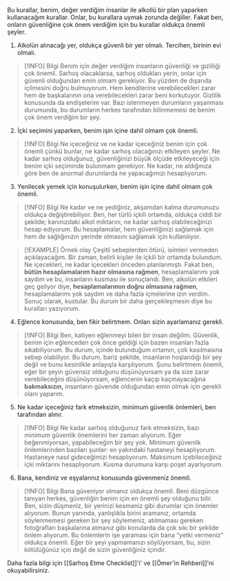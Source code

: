 Bu kurallar, benim, değer verdiğim insanlar ile alkollü bir plan yaparken kullanacağım kurallar. Onlar, bu kurallara uymak zorunda değiller. Fakat ben, onların güvenliğine çok önem verdiğim için bu kurallar oldukça önemli şeyler.

1. Alkolün alınacağı yer, oldukça güvenli bir yer olmalı. Tercihen, birinin evi olmalı.

> [!INFO] Bilgi
> Benim için değer verdiğim insanların güvenliği ve gizliliği çok önemli. Sarhoş olacaklarsa, sarhoş oldukları yerin, onlar için güvenli olduğundan emin olmam gerekiyor. Bu yüzden de dışarıda içilmesini doğru bulmuyorum. Hem kendilerine verebilecekleri zarar hem de başkalarının ona verebilecekleri zarar beni korkutuyor. Gizlilik konusunda da endişelerim var. Bazı istenmeyen durumların yaşanması durumunda, bu durumların herkes tarafından bilinmemesi de benim çok önem verdiğim bir şey.

2.  İçki seçimini yaparken, benim işin içine dahil olmam çok önemli.

> [!INFO] Bilgi 
> Ne içeceğiniz ve ne kadar içeceğiniz benim için çok önemli çünkü bunlar, ne kadar sarhoş olacağınızı etkileyen şeyler. Ne kadar sarhoş olduğunuz, güvenliğinizi büyük ölçüde etkileyeceği için benim içki seçiminde bulunmam gerekiyor. Ne kadar, ne aldığınıza göre ben de anormal durumlarda ne yapacağımızı hesaplıyorum.

3. Yenilecek yemek için konuşulurken, benim işin içine dahil olmam çok önemli.

> [!INFO] Bilgi
> Ne kadar ve ne yediğiniz, akşamdan kalma durumunuzu oldukça değiştirebiliyor. Ben, her türlü içkili ortamda, oldukça ciddi bir şekilde; kanınızdaki alkol miktarını, ne kadar sarhoş olabileceğinizi hesap ediyorum. Bu hesaplamalar, hem güvenliğinizi sağlamak için hem de sağlığınızın yerinde olmasını sağlamak için kullanılıyor. 

> [!EXAMPLE] Örnek olay
> Çeşitli sebeplerden ötürü, isimleri vermeden açıklayacağım. Bir zaman, belirli kişiler ile içkili bir ortamda bulundum. Ne içecekleri, ne kadar içecekleri önceden planlanmıştı. Fakat ben, **bütün hesaplamalarım hazır olmasına rağmen**, hesaplamalarımı yok saydım ve bu, insanların kusması ile sonuçlandı. Ben, alkolün etkileri geç geliyor diye, **hesaplamalarımın doğru olmasına rağmen**, hesaplamalarımı yok saydım ve daha fazla içmelerine izin verdim. Sonuç olarak, kustular. Bu durum bir daha gerçekleşmesin diye bu kuralları yazıyorum.

4.  Eğlence konusunda, ben fikir belirtmem. Onları sizin ayarlamanız gerekli.

> [!INFO] Bilgi
> Ben, katiyen eğlenmeyi bilen bir insan değilim. Güvenlik, benim için eğlenceden çok önce geldiği için bazen insanları fazla sıkabiliyorum. Bu durum, içinde bulunduğum ortamın, çok kasılmasına sebep olabiliyor. Bu durum, bariz şekilde, insanların hoşlandığı bir şey değil ve bunu kesinlikle anlayışla karşılıyorum. Şunu belirtmem önemli, eğer bir şeyin güvensiz olduğunu düşünüyorsam ya da size zarar verebileceğini düşünüyorsam, eğlencenin kaçıp kaçmayacağına **bakmaksızın,** insanların güvende olduğundan emin olmak için gerekli olanı yaparım.

5. Ne kadar içeceğiniz fark etmeksizin, minimum güvenlik önlemleri, ben tarafından alınır.

> [!INFO] Bilgi
> Ne kadar sarhoş olduğunuz fark etmeksizin, bazı minimum güvenlik önemlerini her zaman alıyorum. Eğer beğenmiyorsan, yapabileceğim bir şey yok. Minimum güvenlik önlemlerinden bazıları şunlar: en yakındaki hastaneyi hesaplıyorum. Hastaneye nasıl gideceğimizi hesaplıyorum. Maksimum içebileceğiniz içki miktarını hesaplıyorum. Kusma durumuna karşı poşet ayarlıyorum.

6.  Bana, kendiniz ve eşyalarınız konusunda güvenmeniz önemli.

> [!INFO] Bilgi
> Bana güveniyor olmanız oldukça önemli. Beni düzgünce tanıyan herkes, güvenliğin benim için en önemli şey olduğunu bilir. Ben, sizin düşmeniz, bir yerinizi kesmeniz gibi durumlar için önemler alıyorum. Bunun yanında, yanlışlıkla birini aramanız, ortamda söylenmemesi gereken bir şey söylemeniz, atılmaması gereken fotoğrafları başkalarına atmanız gibi konularda da çok sıkı bir şekilde önlem alıyorum. Bu önlemlerin işe yaraması için bana “yetki vermeniz” oldukça önemli. Eğer bir şeyi yapmamanızı söylüyorsam, bu, sizin kötülüğünüz için değil de sizin güvenliğiniz içindir.

Daha fazla bilgi için [[Sarhoş Etme Checklist]]'i' ve [[Ömer'in Rehberi]]'ni okuyabilirsiniz.